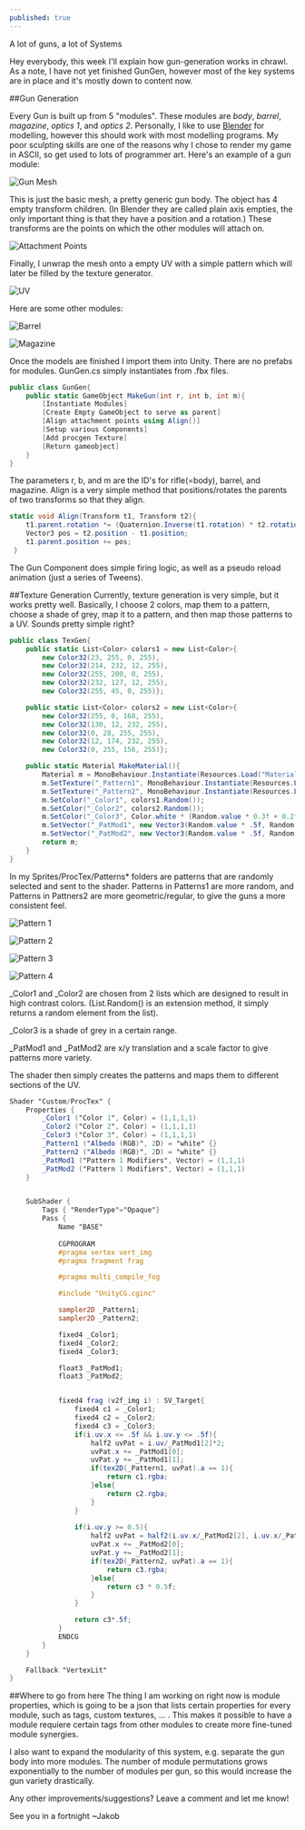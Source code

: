 ```yaml
---
published: true
---
```



A lot of guns, a lot of Systems

<!--excerpt-->

Hey everybody, this week I'll explain how gun-generation works in chrawl. As a note, I have not yet finished GunGen, however most of the key systems are in place and it's mostly down to content now.


##Gun Generation

Every Gun is built up from 5 "modules". These modules are *body*, *barrel*, *magazine*, *optics 1*, and *optics 2*. Personally, I like to use [Blender](http://www.blender.org) for modelling, however this should work with most modelling programs. My poor sculpting skills are one of the reasons why I chose to render my game in ASCII, so get used to lots of programmer art. Here's an example of a gun module:

![Gun Mesh](http://imgur.com/N4pgWzs.png)

This is just the basic mesh, a pretty generic gun body. The object has 4 empty transform children. (In Blender they are called plain axis empties, the only important thing is that they have a position and a rotation.) These transforms are the points on which the other modules will attach on. 

![Attachment Points](http://imgur.com/84mNUh4.png)

Finally, I unwrap the mesh onto a empty UV with a simple pattern which will later be filled by the texture generator. 

![UV](http://imgur.com/PypsH3i.png)

Here are some other modules:

![Barrel](http://imgur.com/oU5FYxP.png)

![Magazine](http://imgur.com/L7pUySr.png)

Once the models are finished I import them into Unity. There are no prefabs for modules. GunGen.cs simply instantiates from .fbx files.

```c#
public class GunGen{
	public static GameObject MakeGun(int r, int b, int m){
		[Instantiate Modules]
		[Create Empty GameObject to serve as parent]
        [Align attachment points using Align()]
		[Setup various Components]
        [Add procgen Texture]
        [Return gameobject]
    }
}
```

The parameters r, b, and m are the ID's for rifle(=body), barrel, and magazine. 
Align is a very simple method that positions/rotates the parents of two transforms so that they align.

```c#
static void Align(Transform t1, Transform t2){
	t1.parent.rotation *= (Quaternion.Inverse(t1.rotation) * t2.rotation);
	Vector3 pos = t2.position - t1.position;
	t1.parent.position += pos;
 }
```

The Gun Component does simple firing logic, as well as a pseudo reload animation (just a series of Tweens).

##Texture Generation
Currently, texture generation is very simple, but it works pretty well. Basically, I choose 2 colors, map them to a pattern, choose a shade of grey, map it to a pattern, and then map those patterns to a UV. Sounds pretty simple right?

```c#
public class TexGen{
	public static List<Color> colors1 = new List<Color>{
   		new Color32(23, 255, 0, 255),
		new Color32(214, 232, 12, 255), 
		new Color32(255, 200, 0, 255),
		new Color32(232, 127, 12, 255),
		new Color32(255, 45, 0, 255)};

	public static List<Color> colors2 = new List<Color>{
    	new Color32(255, 0, 168, 255),
		new Color32(130, 12, 232, 255), 
		new Color32(0, 28, 255, 255), 
		new Color32(12, 174, 232, 255),
		new Color32(0, 255, 156, 255)};

	public static Material MakeMaterial(){
		Material m = MonoBehaviour.Instantiate(Resources.Load("Materials/Basic/ProcTex")) as Material;
		m.SetTexture("_Pattern1", MonoBehaviour.Instantiate(Resources.Load("Sprites/ProcTex/Patterns1/pat0"+((int)(Random.value * 5)+1))) as Texture2D);
		m.SetTexture("_Pattern2", MonoBehaviour.Instantiate(Resources.Load("Sprites/ProcTex/Patterns2/pat0"+((int)(Random.value * 2)+1))) as Texture2D);
		m.SetColor("_Color1", colors1.Random());
		m.SetColor("_Color2", colors2.Random());
		m.SetColor("_Color3", Color.white * (Random.value * 0.3f + 0.2f));
		m.SetVector("_PatMod1", new Vector3(Random.value * .5f, Random.value * .5f, Mathf.Max(1f, Random.value * 4f)));
		m.SetVector("_PatMod2", new Vector3(Random.value * .5f, Random.value * .5f, Mathf.Max(4, Random.value * 10f)));
		return m;
	}
}
```

In my Sprites/ProcTex/Patterns* folders are patterns that are randomly selected and sent to the shader. Patterns in Patterns1 are more random, and Patterns in Pattners2 are more geometric/regular, to give the guns a more consistent feel.

![Pattern 1](http://imgur.com/WkgGynK.png)

![Pattern 2](http://imgur.com/nnnigIs.png)

![Pattern 3](http://imgur.com/NRoZ0uf.png)

![Pattern 4](http://imgur.com/5QMQvQf.png)

_Color1 and _Color2 are chosen from 2 lists which are designed to result in high contrast colors. (List.Random() is an extension method, it simply returns a random element from the list).

_Color3 is a shade of grey in a certain range.

_PatMod1 and _PatMod2 are x/y translation and a scale factor to give patterns more variety.

The shader then simply creates the patterns and maps them to different sections of the UV.

```glsl
Shader "Custom/ProcTex" {
	Properties {
		_Color1 ("Color 1", Color) = (1,1,1,1)
		_Color2 ("Color 2", Color) = (1,1,1,1)
		_Color3 ("Color 3", Color) = (1,1,1,1)
		_Pattern1 ("Albedo (RGB)", 2D) = "white" {}
		_Pattern2 ("Albedo (RGB)", 2D) = "white" {}
		_PatMod1 ("Pattern 1 Modifiers", Vector) = (1,1,1)
		_PatMod2 ("Pattern 1 Modifiers", Vector) = (1,1,1)
	}


	SubShader {
		Tags { "RenderType"="Opaque"}
		Pass {
			Name "BASE"
			
			CGPROGRAM
			#pragma vertex vert_img
			#pragma fragment frag

			#pragma multi_compile_fog

			#include "UnityCG.cginc"

			sampler2D _Pattern1;
			sampler2D _Pattern2;

			fixed4 _Color1;
			fixed4 _Color2;
			fixed4 _Color3;

			float3 _PatMod1;
			float3 _PatMod2;


			fixed4 frag (v2f_img i) : SV_Target{
				fixed4 c1 = _Color1;
				fixed4 c2 = _Color2;
				fixed4 c3 = _Color3;
				if(i.uv.x <= .5f && i.uv.y <= .5f){
					half2 uvPat = i.uv/_PatMod1[2]*2;
					uvPat.x += _PatMod1[0];
					uvPat.y += _PatMod1[1];
					if(tex2D(_Pattern1, uvPat).a == 1){
						return c1.rgba;
					}else{
						return c2.rgba;
					}
				}
				
				if(i.uv.y >= 0.5){
					half2 uvPat = half2(i.uv.x/_PatMod2[2], i.uv.x/_PatMod2[2]*2);
					uvPat.x += _PatMod2[0];
					uvPat.y += _PatMod2[1];
					if(tex2D(_Pattern2, uvPat).a == 1){
						return c3.rgba;
					}else{
						return c3 * 0.5f;
					}	
				}

				return c3*.5f;
			}
			ENDCG			
		}
	} 

	Fallback "VertexLit"
}

```

##Where to go from here
The thing I am working on right now is module properties, which is going to be a json that lists certain properties for every module, such as tags, custom textures, ... . This makes it possible to have a module requiere certain tags from other modules to create more fine-tuned module synergies. 

I also want to expand the modularity of this system, e.g. separate the gun body into more modules. The number of module permutations grows exponentially to the number of modules per gun, so this would increase the gun variety drastically.

Any other improvements/suggestions? Leave a comment and let me know!

See you in a fortnight
~Jakob
